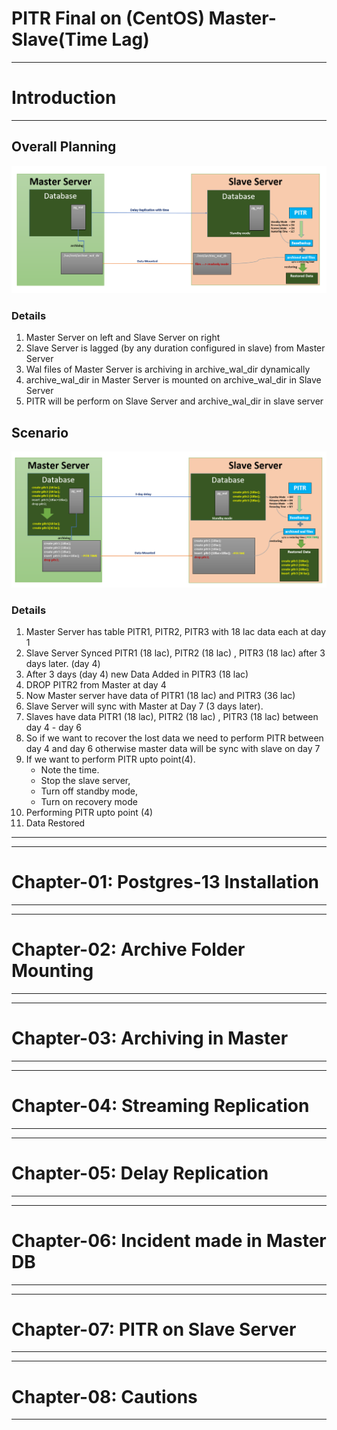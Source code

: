 # **PITR Final on (CentOS) Master-Slave(Time Lag)**

---

# **Introduction**

---

## **Overall Planning**

![](i/20.png)

### Details

1. Master Server on left and Slave Server on right
2. Slave Server is lagged (by any duration configured in slave) from Master Server
3. Wal files of Master Server is archiving in archive_wal_dir dynamically
4. archive_wal_dir in Master Server is mounted on archive_wal_dir in Slave Server
5. PITR will be perform on Slave Server and archive_wal_dir  in slave server


## **Scenario**

![](i/21.png)

### Details

1. Master Server has table PITR1, PITR2, PITR3 with 18 lac data each at day 1
2. Slave Server Synced  PITR1 (18 lac), PITR2 (18 lac) , PITR3 (18 lac) after 3 days later. (day 4)
3. After 3 days (day 4) new Data Added in PITR3 (18 lac) 
4. DROP PITR2 from Master at day 4
5. Now Master server have data of PITR1 (18 lac) and PITR3 (36 lac)
6. Slave Server will sync with Master at Day 7 (3 days later).
7. Slaves have data PITR1 (18 lac), PITR2 (18 lac) , PITR3 (18 lac) between day 4 - day 6
8. So if we want to recover the lost data we need to perform PITR between day 4 and day 6 otherwise master data will be sync with slave on day 7
9. If we want to perform PITR upto point(4). 
	- Note the time. 
	- Stop the slave server, 
	- Turn off standby mode, 
	- Turn on recovery mode 
11. Performing PITR upto point (4) 
12. Data Restored

---

---

# **Chapter-01: Postgres-13 Installation**

---


---

# **Chapter-02: Archive Folder Mounting**

---


---

# **Chapter-03: Archiving in Master**

---


---

# **Chapter-04: Streaming Replication**

---


---

# **Chapter-05: Delay Replication**

---


---

# **Chapter-06:  Incident made in Master DB**

---


---

# **Chapter-07: PITR on Slave Server**

---


---

# **Chapter-08: Cautions**

---





